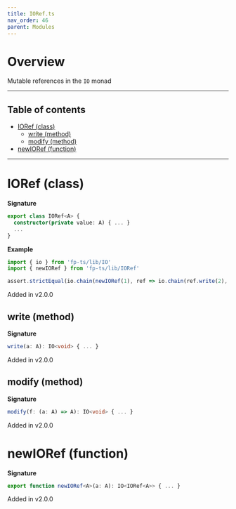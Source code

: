 ```yaml
---
title: IORef.ts
nav_order: 46
parent: Modules
---
```


# Overview

Mutable references in the `IO` monad

---

<h2 class="text-delta">Table of contents</h2>

- [IORef (class)](#ioref-class)
  - [write (method)](#write-method)
  - [modify (method)](#modify-method)
- [newIORef (function)](#newioref-function)

---

# IORef (class)

**Signature**

```ts
export class IORef<A> {
  constructor(private value: A) { ... }
  ...
}
```

**Example**

```ts
import { io } from 'fp-ts/lib/IO'
import { newIORef } from 'fp-ts/lib/IORef'

assert.strictEqual(io.chain(newIORef(1), ref => io.chain(ref.write(2), () => ref.read))(), 2)
```

Added in v2.0.0

## write (method)

**Signature**

```ts
write(a: A): IO<void> { ... }
```

Added in v2.0.0

## modify (method)

**Signature**

```ts
modify(f: (a: A) => A): IO<void> { ... }
```

Added in v2.0.0

# newIORef (function)

**Signature**

```ts
export function newIORef<A>(a: A): IO<IORef<A>> { ... }
```

Added in v2.0.0
